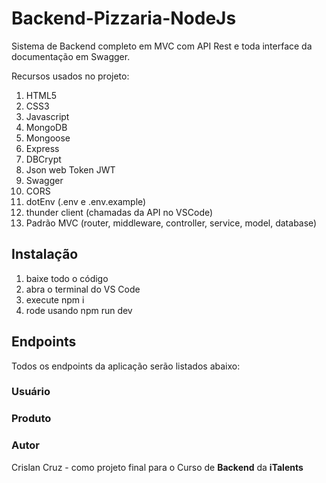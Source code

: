 # Backend-Pizzaria-NodeJs

Sistema de Backend completo em MVC com API Rest e toda interface da documentação em Swagger.

Recursos usados no projeto:

1. HTML5
2. CSS3
3. Javascript
4. MongoDB
5. Mongoose
6. Express
7. DBCrypt
8. Json web Token JWT
9. Swagger
10. CORS
11. dotEnv (.env e .env.example)
12. thunder client (chamadas da API no VSCode)
13. Padrão MVC (router, middleware, controller, service, model, database)

## Instalação

1. baixe todo o código
2. abra o terminal do VS Code
3. execute npm i
4. rode usando npm run dev

## Endpoints

Todos os endpoints da aplicação serão listados abaixo:

### Usuário



### Produto




### Autor

Crislan Cruz - como projeto final para o Curso de **Backend** da **iTalents**
